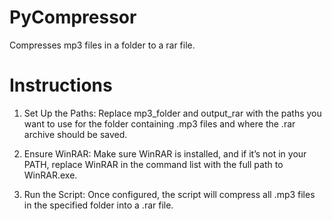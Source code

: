 # PyCompressor
Compresses mp3 files in a folder to a rar file.

# Instructions

1. Set Up the Paths: Replace mp3_folder and output_rar with the paths you want to use for the folder containing .mp3 files and where the .rar archive should be saved.

2. Ensure WinRAR: Make sure WinRAR is installed, and if it’s not in your PATH, replace WinRAR in the command list with the full path to WinRAR.exe.

3. Run the Script: Once configured, the script will compress all .mp3 files in the specified folder into a .rar file.
